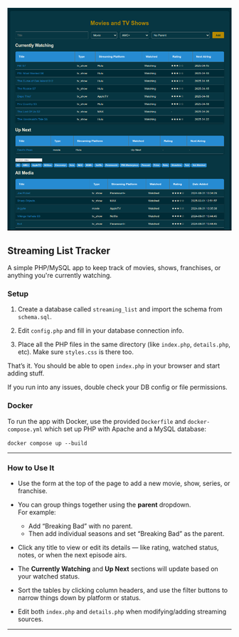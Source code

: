 ![Screenshot](movies-shows_site.png)

## Streaming List Tracker

A simple PHP/MySQL app to keep track of movies, shows, franchises, or anything you're currently watching.

### Setup

1. Create a database called `streaming_list` and import the schema from `schema.sql`.

2. Edit `config.php` and fill in your database connection info.

3. Place all the PHP files in the same directory (like `index.php`, `details.php`, etc). Make sure `styles.css` is there too.

That’s it. You should be able to open `index.php` in your browser and start adding stuff.

If you run into any issues, double check your DB config or file permissions.

### Docker
To run the app with Docker, use the provided `Dockerfile` and `docker-compose.yml` which set up PHP with Apache and a MySQL database:

`docker compose up --build`

---

### How to Use It

- Use the form at the top of the page to add a new movie, show, series, or franchise.

- You can group things together using the **parent** dropdown.  
  For example:
  - Add “Breaking Bad” with no parent.
  - Then add individual seasons and set “Breaking Bad” as the parent.

- Click any title to view or edit its details — like rating, watched status, notes, or when the next episode airs.

- The **Currently Watching** and **Up Next** sections will update based on your watched status.

- Sort the tables by clicking column headers, and use the filter buttons to narrow things down by platform or status.

- Edit both `index.php` and `details.php` when modifying/adding streaming sources.

---
